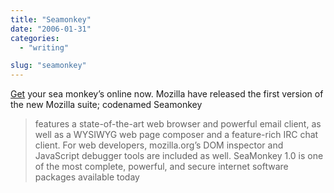```yaml
---
title: "Seamonkey"
date: "2006-01-31"
categories: 
  - "writing"

slug: "seamonkey"
---
```


[Get](http://www.mozilla.org/projects/seamonkey/) your sea monkey’s online now. Mozilla have released the first version of the new Mozilla suite; codenamed Seamonkey

> features a state-of-the-art web browser and powerful email client, as well as a WYSIWYG web page composer and a feature-rich IRC chat client. For web developers, mozilla.org’s DOM inspector and JavaScript debugger tools are included as well. SeaMonkey 1.0 is one of the most complete, powerful, and secure internet software packages available today
